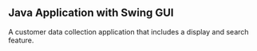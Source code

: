 ## Java Application with Swing GUI

A customer data collection application that includes a display and search feature.
